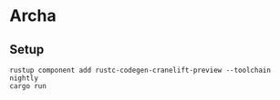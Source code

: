 # Archa


## Setup
```
rustup component add rustc-codegen-cranelift-preview --toolchain nightly
cargo run
```